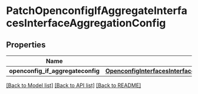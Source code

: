 # PatchOpenconfigIfAggregateInterfacesInterfaceAggregationConfig

## Properties
Name | Type | Description | Notes
------------ | ------------- | ------------- | -------------
**openconfig_if_aggregateconfig** | [**OpenconfigInterfacesInterfacesOpenconfiginterfacesinterfacesOpenconfigifaggregateaggregationConfig**](OpenconfigInterfacesInterfacesOpenconfiginterfacesinterfacesOpenconfigifaggregateaggregationConfig.md) |  | [optional] 

[[Back to Model list]](../README.md#documentation-for-models) [[Back to API list]](../README.md#documentation-for-api-endpoints) [[Back to README]](../README.md)



